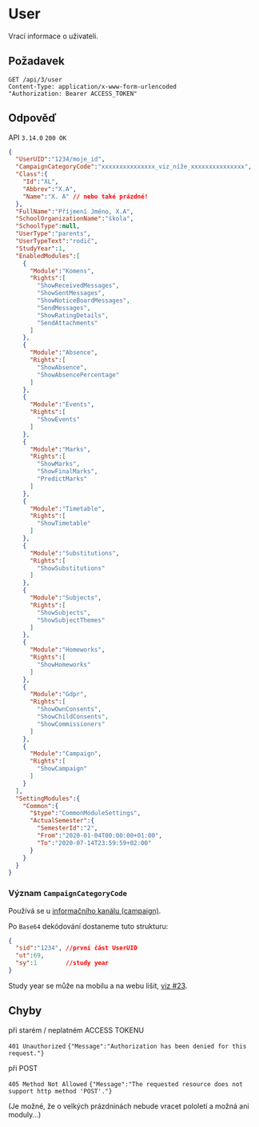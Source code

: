 # User

Vrací informace o uživateli.

## Požadavek
```
GET /api/3/user
Content-Type: application/x-www-form-urlencoded
"Authorization: Bearer ACCESS_TOKEN"
```

## Odpověď

API ```3.14.0```
```200 OK```

```json
{
  "UserUID":"1234/moje_id",
  "CampaignCategoryCode":"xxxxxxxxxxxxxxx_viz_níže_xxxxxxxxxxxxxxx",
  "Class":{
    "Id":"XL",
    "Abbrev":"X.A",
    "Name":"X. A" // nebo také prázdné!
  },
  "FullName":"Příjmení Jméno, X.A",
  "SchoolOrganizationName":"škola",
  "SchoolType":null,
  "UserType":"parents",
  "UserTypeText":"rodič",
  "StudyYear":1,
  "EnabledModules":[
    {
      "Module":"Komens",
      "Rights":[
        "ShowReceivedMessages",
        "ShowSentMessages",
        "ShowNoticeBoardMessages",
        "SendMessages",
        "ShowRatingDetails",
        "SendAttachments"
      ]
    },
    {
      "Module":"Absence",
      "Rights":[
        "ShowAbsence",
        "ShowAbsencePercentage"
      ]
    },
    {
      "Module":"Events",
      "Rights":[
        "ShowEvents"
      ]
    },
    {
      "Module":"Marks",
      "Rights":[
        "ShowMarks",
        "ShowFinalMarks",
        "PredictMarks"
      ]
    },
    {
      "Module":"Timetable",
      "Rights":[
        "ShowTimetable"
      ]
    },
    {
      "Module":"Substitutions",
      "Rights":[
        "ShowSubstitutions"
      ]
    },
    {
      "Module":"Subjects",
      "Rights":[
        "ShowSubjects",
        "ShowSubjectThemes"
      ]
    },
    {
      "Module":"Homeworks",
      "Rights":[
        "ShowHomeworks"
      ]
    },
    {
      "Module":"Gdpr",
      "Rights":[
        "ShowOwnConsents",
        "ShowChildConsents",
        "ShowCommissioners"
      ]
    },
    {
      "Module":"Campaign",
      "Rights":[
        "ShowCampaign"
      ]
    }
  ],
  "SettingModules":{
    "Common":{
      "$type":"CommonModuleSettings",
      "ActualSemester":{
        "SemesterId":"2",
        "From":"2020-01-04T00:00:00+01:00",
        "To":"2020-07-14T23:59:59+02:00"
      }
    }
  }
}
```



### Význam ```CampaignCategoryCode```

Používá se u [informačního kanálu (campaign)](../campaign.md).

Po ```Base64``` dekódování dostaneme tuto strukturu:

```json
{
  "sid":"1234", //první část UserUID
  "ut":69,
  "sy":1        //study year
}
```

Study year se může na mobilu a na webu lišit, [viz #23](https://github.com/bakalari-api/bakalari-api-v3/issues/23).


## Chyby

při starém / neplatném ACCESS TOKENU

```401 Unauthorized```
```{"Message":"Authorization has been denied for this request."}```

při POST

```405 Method Not Allowed```
```{"Message":"The requested resource does not support http method 'POST'."}```

(Je možné, že o velkých prázdninách nebude vracet pololetí a možná ani moduly…)
